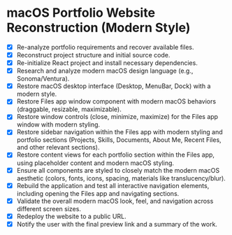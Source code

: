 # macOS Portfolio Website Reconstruction (Modern Style)

- [x] Re-analyze portfolio requirements and recover available files.
- [x] Reconstruct project structure and initial source code.
- [x] Re-initialize React project and install necessary dependencies.
- [x] Research and analyze modern macOS design language (e.g., Sonoma/Ventura).
- [x] Restore macOS desktop interface (Desktop, MenuBar, Dock) with a modern style.
- [x] Restore Files app window component with modern macOS behaviors (draggable, resizable, maximizable).
- [x] Restore window controls (close, minimize, maximize) for the Files app window with modern styling.
- [x] Restore sidebar navigation within the Files app with modern styling and portfolio sections (Projects, Skills, Documents, About Me, Recent Files, and other relevant sections).
- [x] Restore content views for each portfolio section within the Files app, using placeholder content and modern macOS styling.
- [x] Ensure all components are styled to closely match the modern macOS aesthetic (colors, fonts, icons, spacing, materials like translucency/blur).
- [x] Rebuild the application and test all interactive navigation elements, including opening the Files app and navigating sections.
- [x] Validate the overall modern macOS look, feel, and navigation across different screen sizes.
- [x] Redeploy the website to a public URL.
- [x] Notify the user with the final preview link and a summary of the work.